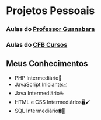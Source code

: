 # Projetos Pessoais
### Aulas do <a href="https://www.youtube.com/c/CursoemVídeo">Professor Guanabara</a>
### Aulas do <a href="https://www.youtube.com/@cfbcursos/featured">CFB Cursos</a>

## Meus Conhecimentos 
- PHP Intermediário📘
- JavaScript Iniciante📈
- Java Intermediário☕
- HTML e CSS Intermediários🖥🖌
- SQL Intermediário🛢🧰
